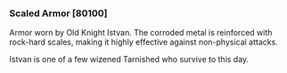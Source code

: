 ### Scaled Armor [80100]

Armor worn by Old Knight Istvan. The corroded metal is reinforced with rock-hard scales, making it highly effective against non-physical attacks.

Istvan is one of a few wizened Tarnished who survive to this day.